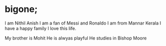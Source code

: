 # bigone;
I am Nithil Anish
I am a fan of Messi and Ronaldo
I am from Mannar Kerala
I have a happy family
I love this life.

My brother is Mohit
He is alwyas playful
He studies in Bishop Moore
